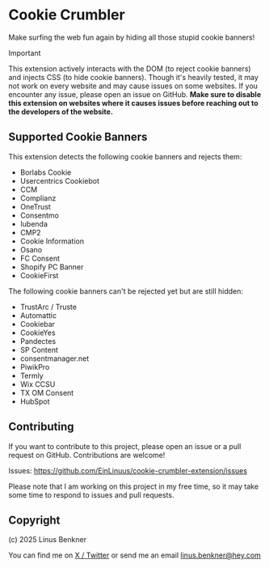 # Cookie Crumbler

Make surfing the web fun again by hiding all those stupid cookie banners!

> [!IMPORTANT]  
> This extension actively interacts with the DOM (to reject cookie banners) and injects CSS (to hide cookie banners).
> Though it's heavily tested, it may not work on every website and may cause issues on some websites.
> If you encounter any issue, please open an issue on GitHub.
> **Make sure to disable this extension on websites where it causes issues before reaching out to the developers of the website.**

## Supported Cookie Banners

This extension detects the following cookie banners and rejects them:

- Borlabs Cookie
- Usercentrics Cookiebot
- CCM
- Complianz
- OneTrust
- Consentmo
- Iubenda
- CMP2
- Cookie Information
- Osano
- FC Consent
- Shopify PC Banner
- CookieFirst

The following cookie banners can't be rejected yet but are still hidden:

- TrustArc / Truste
- Automattic
- Cookiebar
- CookieYes
- Pandectes
- SP Content
- consentmanager.net
- PiwikPro
- Termly
- Wix CCSU
- TX OM Consent
- HubSpot

## Contributing

If you want to contribute to this project, please open an issue or a pull request on GitHub. Contributions are welcome!

Issues: https://github.com/EinLinuus/cookie-crumbler-extension/issues

Please note that I am working on this project in my free time, so it may take some time to respond to issues and pull requests.

## Copyright

(c) 2025 Linus Benkner

You can find me on [X / Twitter](https://x.com/linusbenkner) or send me an email linus.benkner@hey.com

